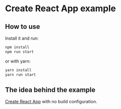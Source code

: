 # Create React App example

## How to use


Install it and run:

```bash
npm install
npm run start
```

or with yarn:

```bash
yarn install
yarn run start
```

## The idea behind the example

[Create React App](https://github.com/facebookincubator/create-react-app) with no build configuration.
